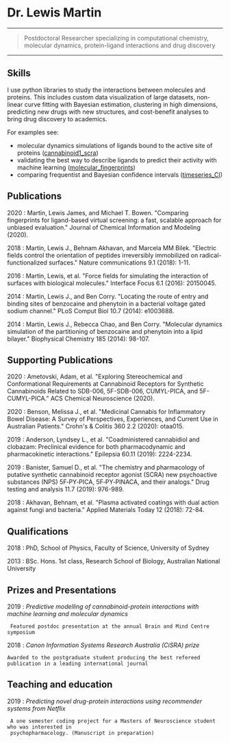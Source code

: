 Dr. Lewis Martin
============

----

>  Postdoctoral Researcher specializing in computational chemistry, molecular dynamics, protein-ligand interactions and drug discovery

----

Skills
----------------
I use python libraries to study the interactions between molecules and proteins. This includes custom data visualization of large datasets,
non-linear curve fitting with Bayesian estimation, clustering in high dimensions, predicting new drugs with new structures, and cost-benefit analyses
to bring drug discovery to academics. 

For examples see:

- molecular dynamics simulations of ligands bound to the active site of proteins ([cannabinoid1_scra](https://github.com/ljmartin/cannabinoid1_scra))
- validating the best way to describe ligands to predict their activity with machine learning ([molecular_fingerprints](https://github.com/ljmartin/fp_low_ave))
- comparing frequentist and Bayesian confidence intervals ([timeseries_CI](https://ljmartin.github.io/technical-notes/stats/estimators-autocorrelated/))


Publications
--------------------

2020
:   Martin, Lewis James, and Michael T. Bowen. "Comparing fingerprints for ligand-based virtual screening: a fast, scalable approach for unbiased evaluation." Journal of Chemical Information and Modeling (2020).

2018
:   Martin, Lewis J., Behnam Akhavan, and Marcela MM Bilek. "Electric fields control the orientation of peptides irreversibly immobilized on radical-functionalized surfaces." Nature communications 9.1 (2018): 1-11.

2016
:   Martin, Lewis, et al. "Force fields for simulating the interaction of surfaces with biological molecules." Interface Focus 6.1 (2016): 20150045.

2014
:   Martin, Lewis J., and Ben Corry. "Locating the route of entry and binding sites of benzocaine and phenytoin in a bacterial voltage gated sodium channel." PLoS Comput Biol 10.7 (2014): e1003688.	

2014
:   Martin, Lewis J., Rebecca Chao, and Ben Corry. "Molecular dynamics simulation of the partitioning of benzocaine and phenytoin into a lipid bilayer." Biophysical Chemistry 185 (2014): 98-107.

Supporting Publications
---------------------------

2020
:   Ametovski, Adam, et al. "Exploring Stereochemical and Conformational Requirements at Cannabinoid Receptors for Synthetic Cannabinoids Related to SDB-006, 5F-SDB-006, CUMYL-PICA, and 5F-CUMYL-PICA." ACS Chemical Neuroscience (2020).

2020
:   Benson, Melissa J., et al. "Medicinal Cannabis for Inflammatory Bowel Disease: A Survey of Perspectives, Experiences, and Current Use in Australian Patients." Crohn's & Colitis 360 2.2 (2020): otaa015.

2019
:   Anderson, Lyndsey L., et al. "Coadministered cannabidiol and clobazam: Preclinical evidence for both pharmacodynamic and pharmacokinetic interactions." Epilepsia 60.11 (2019): 2224-2234.

2019
:   Banister, Samuel D., et al. "The chemistry and pharmacology of putative synthetic cannabinoid receptor agonist (SCRA) new psychoactive substances (NPS) 5F‐PY‐PICA, 5F‐PY‐PINACA, and their analogs." Drug testing and analysis 11.7 (2019): 976-989.

2018
:   Akhavan, Behnam, et al. "Plasma activated coatings with dual action against fungi and bacteria." Applied Materials Today 12 (2018): 72-84.

Qualifications
---------
2018
:    PhD, School of Physics, Faculty of Science, University of Sydney

2013
:   BSc. Hons. 1st class, Research School of Biology, Australian National University

Prizes and Presentations
-------

2019
:    *Predictive modelling of cannabinoid-protein interactions with machine learning and molecular dynamics*

     Featured postdoc presentation at the annual Brain and Mind Centre symposium

2018
:   *Canon Information Systems Research Australia (CiSRA) prize*

    Awarded to the postgraduate student producing the best refereed publication in a leading international journal

Teaching and education
-------

2019
:    *Predicting novel drug-protein interactions using recommender systems from Netflix*

     A one semester coding project for a Masters of Neuroscience student who was interested in
     psychopharmacology. (Manuscript in preparation)
